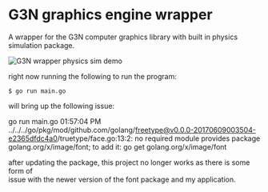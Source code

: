 # G3N graphics engine wrapper 

A wrapper for the G3N computer graphics library with built in physics simulation package.

![G3N wrapper physics sim demo](https://github.com/Jensen-holm/g3n-Wrapper/blob/main/demo.gif)

right now running the following to run the program:

`$ go run main.go` <br>

will bring up the following issue:

go run main.go                                       01:57:04 PM
../../../go/pkg/mod/github.com/golang/freetype@v0.0.0-20170609003504-e2365dfdc4a0/truetype/face.go:13:2: no required module provides package golang.org/x/image/font; to add it:
    go get golang.org/x/image/font

after updating the package, this project no longer works as there is some form of <br>
issue with the newer version of the font package and my application. <br>

